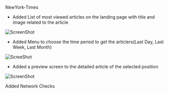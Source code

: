 NewYork-Times

- Added List of most viewed articles on the landing page with title and image related to the article


![ScreenShot](https://imgur.com/E759H5Z.jpg)


- Added Menu to choose the time period to get the articlers(Last Day, Last Week, Last Month)


![ScreeShot](https://imgur.com/cZHFrqM.jpg)


- Added a preview screen to the detailed article of the selected position


![ScreenShot](https://imgur.com/TOid8Vv.jpg)

Added Network Checks 


